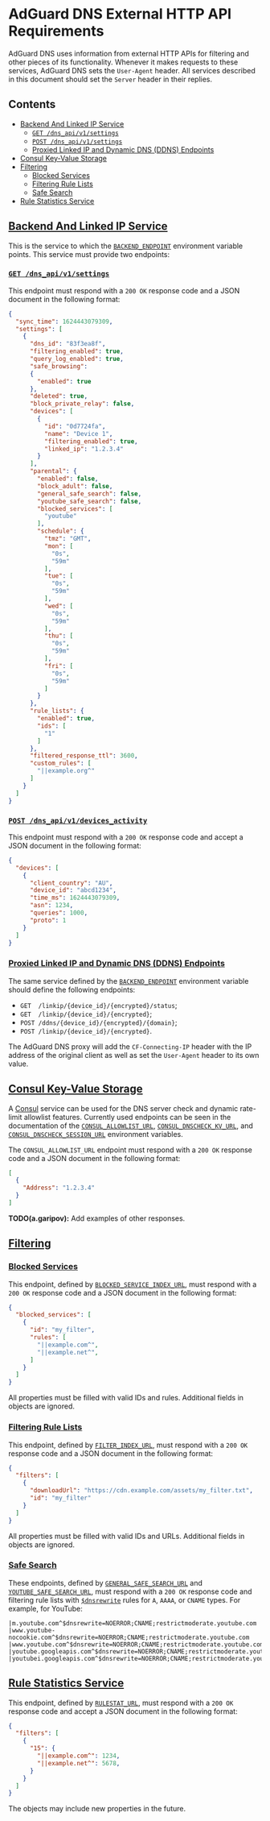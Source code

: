  #  AdGuard DNS External HTTP API Requirements

AdGuard DNS uses information from external HTTP APIs for filtering and other
pieces of its functionality.  Whenever it makes requests to these services,
AdGuard DNS sets the `User-Agent` header.  All services described in this
document should set the `Server` header in their replies.

<!--
    TODO(a.garipov): Reinspect uses of “should” and “must” throughout this
    document.
-->



##  Contents

 *  [Backend And Linked IP Service](#backend)
     *  [`GET /dns_api/v1/settings`](#backend-get-v1-settings)
     *  [`POST /dns_api/v1/settings`](#backend-post-v1-devices_activity)
     *  [Proxied Linked IP and Dynamic DNS (DDNS) Endpoints](#backend-linkip)
 *  [Consul Key-Value Storage](#consul)
 *  [Filtering](#filters)
     *  [Blocked Services](#filters-blocked-services)
     *  [Filtering Rule Lists](#filters-lists)
     *  [Safe Search](#filters-safe-search)
 *  [Rule Statistics Service](#rulestat)



##  <a href="#backend" id="backend" name="backend">Backend And Linked IP Service</a>

This is the service to which the [`BACKEND_ENDPOINT`][env-backend] environment
variable points.  This service must provide two endpoints:



   ###  <a href="#backend-get-v1-settings" id="backend-get-v1-settings" name="backend-get-v1-settings">`GET /dns_api/v1/settings`</a>

This endpoint must respond with a `200 OK` response code and a JSON document in
the following format:

```json
{
  "sync_time": 1624443079309,
  "settings": [
    {
      "dns_id": "83f3ea8f",
      "filtering_enabled": true,
      "query_log_enabled": true,
      "safe_browsing":
      {
        "enabled": true
      },
      "deleted": true,
      "block_private_relay": false,
      "devices": [
        {
          "id": "0d7724fa",
          "name": "Device 1",
          "filtering_enabled": true,
          "linked_ip": "1.2.3.4"
        }
      ],
      "parental": {
        "enabled": false,
        "block_adult": false,
        "general_safe_search": false,
        "youtube_safe_search": false,
        "blocked_services": [
          "youtube"
        ],
        "schedule": {
          "tmz": "GMT",
          "mon": [
            "0s",
            "59m"
          ],
          "tue": [
            "0s",
            "59m"
          ],
          "wed": [
            "0s",
            "59m"
          ],
          "thu": [
            "0s",
            "59m"
          ],
          "fri": [
            "0s",
            "59m"
          ]
        }
      },
      "rule_lists": {
        "enabled": true,
        "ids": [
          "1"
        ]
      },
      "filtered_response_ttl": 3600,
      "custom_rules": [
        "||example.org^"
      ]
    }
  ]
}
```



   ###  <a href="#backend-post-v1-devices_activity" id="backend-post-v1-devices_activity" name="backend-post-v1-devices_activity">`POST /dns_api/v1/devices_activity`</a>

This endpoint must respond with a `200 OK` response code and accept a JSON
document in the following format:

```json
{
  "devices": [
    {
      "client_country": "AU",
      "device_id": "abcd1234",
      "time_ms": 1624443079309,
      "asn": 1234,
      "queries": 1000,
      "proto": 1
    }
  ]
}
```


   ###  <a href="#backend-linkip" id="backend-linkip" name="backend-linkip">Proxied Linked IP and Dynamic DNS (DDNS) Endpoints</a>

The same service defined by the [`BACKEND_ENDPOINT`][env-backend] environment
variable should define the following endpoints:

 *  `GET  /linkip/{device_id}/{encrypted}/status`;
 *  `GET  /linkip/{device_id}/{encrypted}`;
 *  `POST /ddns/{device_id}/{encrypted}/{domain}`;
 *  `POST /linkip/{device_id}/{encrypted}`.

The AdGuard DNS proxy will add the `CF-Connecting-IP` header with the IP address
of the original client as well as set the `User-Agent` header to its own value.

[env-backend]: environment.md#BACKEND_ENDPOINT



##  <a href="#consul" id="consul" name="consul">Consul Key-Value Storage</a>

A [Consul][consul-io] service can be used for the DNS server check and dynamic
rate-limit allowlist features.  Currently used endpoints can be seen in the
documentation of the [`CONSUL_ALLOWLIST_URL`][env-consul-allowlist],
[`CONSUL_DNSCHECK_KV_URL`][env-consul-dnscheck-kv], and
[`CONSUL_DNSCHECK_SESSION_URL`][env-consul-dnscheck-session] environment
variables.

The `CONSUL_ALLOWLIST_URL` endpoint must respond with a `200 OK` response code
and a JSON document in the following format:

```json
[
  {
    "Address": "1.2.3.4"
  }
]
```

**TODO(a.garipov):** Add examples of other responses.

[consul-io]:                   https://www.consul.io/
[env-consul-allowlist]:        environment.md#CONSUL_ALLOWLIST_URL
[env-consul-dnscheck-kv]:      environment.md#CONSUL_DNSCHECK_KV_URL
[env-consul-dnscheck-session]: environment.md#CONSUL_DNSCHECK_SESSION_URL



##  <a href="#filters" id="filters" name="filters">Filtering</a>

   ###  <a href="#filters-blocked-services" id="filters-blocked-services" name="filters-blocked-services">Blocked Services</a>

This endpoint, defined by [`BLOCKED_SERVICE_INDEX_URL`][env-services], must
respond with a `200 OK` response code and a JSON document in the following
format:

```json
{
  "blocked_services": [
    {
      "id": "my_filter",
      "rules": [
        "||example.com^",
        "||example.net^",
      ]
    }
  ]
}
```

All properties must be filled with valid IDs and rules.  Additional fields in
objects are ignored.



   ###  <a href="#filters-lists" id="filters-lists" name="filters-lists">Filtering Rule Lists</a>

This endpoint, defined by [`FILTER_INDEX_URL`][env-filters], must respond with a
`200 OK` response code and a JSON document in the following format:

```json
{
  "filters": [
    {
      "downloadUrl": "https://cdn.example.com/assets/my_filter.txt",
      "id": "my_filter"
    }
  ]
}
```

All properties must be filled with valid IDs and URLs.  Additional fields in
objects are ignored.



   ###  <a href="#filters-safe-search" id="filters-safe-search" name="filters-safe-search">Safe Search</a>

These endpoints, defined by [`GENERAL_SAFE_SEARCH_URL`][env-general] and
[`YOUTUBE_SAFE_SEARCH_URL`][env-youtube], must respond with a `200 OK` response
code and filtering rule lists with [`$dnsrewrite`][rules-dnsrewrite] rules for
`A`, `AAAA`, or `CNAME` types.  For example, for YouTube:

```none
|m.youtube.com^$dnsrewrite=NOERROR;CNAME;restrictmoderate.youtube.com
|www.youtube-nocookie.com^$dnsrewrite=NOERROR;CNAME;restrictmoderate.youtube.com
|www.youtube.com^$dnsrewrite=NOERROR;CNAME;restrictmoderate.youtube.com
|youtube.googleapis.com^$dnsrewrite=NOERROR;CNAME;restrictmoderate.youtube.com
|youtubei.googleapis.com^$dnsrewrite=NOERROR;CNAME;restrictmoderate.youtube.com
```

[env-filters]:  environment.md#FILTER_INDEX_URL
[env-general]:  environment.md#GENERAL_SAFE_SEARCH_URL
[env-services]: environment.md#BLOCKED_SERVICE_INDEX_URL
[env-youtube]:  environment.md#YOUTUBE_SAFE_SEARCH_URL

<!--
    TODO(a.garipov): Replace with a link to the new KB when it is finished.
-->
[rules-dnsrewrite]: https://github.com/AdguardTeam/AdGuardHome/wiki/Hosts-Blocklists#dnsrewrite



##  <a href="#rulestat" id="rulestat" name="rulestat">Rule Statistics Service</a>

This endpoint, defined by [`RULESTAT_URL`][env-rulestat], must respond with a
`200 OK` response code and accept a JSON document in the following format:

```json
{
  "filters": [
    {
      "15": {
        "||example.com^": 1234,
        "||example.net^": 5678,
      }
    }
  ]
}
```

The objects may include new properties in the future.

[env-rulestat]: environment.md#RULESTAT_URL
